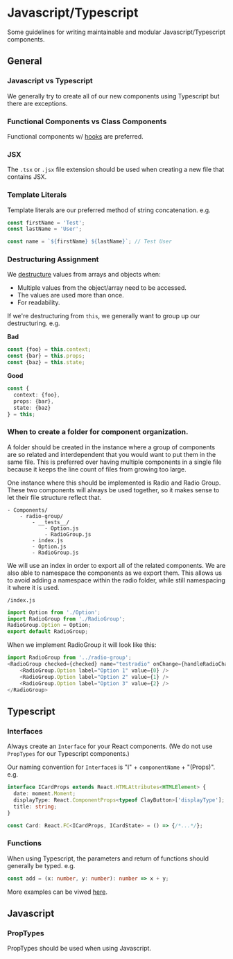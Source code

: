 # Javascript/Typescript
Some guidelines for writing maintainable and modular Javascript/Typescript components.

## General
### Javascript vs Typescript
We generally try to create all of our new components using Typescript but there are exceptions.


### Functional Components vs Class Components
Functional components w/ [hooks](https://reactjs.org/docs/hooks-intro.html) are preferred.


### JSX
The `.tsx` or `.jsx` file extension should be used when creating a new file that contains JSX.


### Template Literals
Template literals are our preferred method of string concatenation. e.g.
```typescript
const firstName = 'Test';
const lastName = 'User';

const name = `${firstName} ${lastName}`; // Test User
```


### Destructuring Assignment
We [destructure](https://developer.mozilla.org/en-US/docs/Web/JavaScript/Reference/Operators/Destructuring_assignment) values from arrays and objects when:
* Multiple values from the object/array need to be accessed.
* The values are used more than once.
* For readability.

If we're destructuring from `this`, we generally want to group up our destructuring.
e.g.

**Bad**
```typescript
const {foo} = this.context;
const {bar} = this.props;
const {baz} = this.state;
```

**Good**
```typescript
const {
  context: {foo},
  props: {bar},
  state: {baz}
} = this;
```


### When to create a folder for component organization.

A folder should be created in the instance where a group of components are so related and interdependent that you would want to put them in the same file. This is preferred over having multiple components in a single file because it keeps the line count of files from growing too large.

One instance where this should be implemented is Radio and Radio Group. These two components will always be used together, so it makes sense to let their file structure reflect that.

```
- Components/
	- radio-group/
		- __tests__/
			- Option.js
			- RadioGroup.js
		- index.js
		- Option.js
		- RadioGroup.js
```

We will use an index in order to export all of the related components. We are also able to namespace the components as we export them. This allows us to avoid adding a namespace within the radio folder, while still namespacing it where it is used.

`/index.js`
```javascript
import Option from './Option';
import RadioGroup from './RadioGroup';
RadioGroup.Option = Option;
export default RadioGroup;
```

When we implement RadioGroup it will look like this:

```javascript
import RadioGroup from '../radio-group';
<RadioGroup checked={checked} name="testradio" onChange={handleRadioChange}>
	<RadioGroup.Option label="Option 1" value={0} />
	<RadioGroup.Option label="Option 2" value={1} />
	<RadioGroup.Option label="Option 3" value={2} />
</RadioGroup>
```


## Typescript
### Interfaces
Always create an `Interface` for your React components. (We do not use `PropTypes` for our Typescript components.)

Our naming convention for `Interface`s is "I" + `componentName` + "(Props)".  e.g.
```typescript
interface ICardProps extends React.HTMLAttributes<HTMLElement> {
  date: moment.Moment;
  displayType: React.ComponentProps<typeof ClayButton>['displayType'];
  title: string;
}

const Card: React.FC<ICardProps, ICardState> = () => {/*...*/};
```

### Functions
When using Typescript, the parameters and return of functions should generally be typed.  e.g.
```typescript
const add = (x: number, y: number): number => x + y;
```

More examples can be viwed [here](https://www.typescriptlang.org/docs/handbook/functions.html).


## Javascript
### PropTypes
PropTypes should be used when using Javascript.
